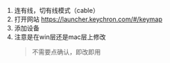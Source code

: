 1. 连有线，切有线模式（cable）
2. 打开网站
https://launcher.keychron.com/#/keymap
3. 添加设备
4. 注意是在win层还是mac层上修改
	> 不需要点确认，即改即用
	
